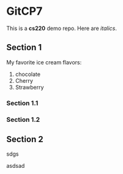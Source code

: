# GitCP7
This is a **cs220** demo repo.
Here are *italics*.

## Section 1
My favorite ice cream flavors:
1. chocolate
2. Cherry
3. Strawberry

### Section 1.1

### Section 1.2

## Section 2
sdgs

asdsad
